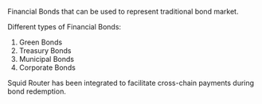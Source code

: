 Financial Bonds that can be used to represent traditional bond market.

Different types of Financial Bonds: 
  1) Green Bonds
  2) Treasury Bonds
  3) Municipal Bonds
  4) Corporate Bonds

Squid Router has been integrated to facilitate cross-chain payments during bond redemption.
